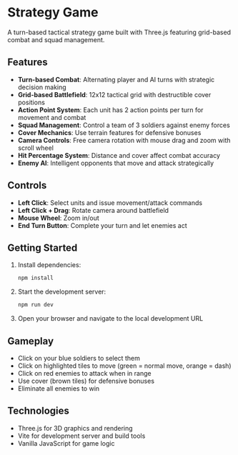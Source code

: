 # Strategy Game

A turn-based tactical strategy game built with Three.js featuring grid-based combat and squad management.

## Features

- **Turn-based Combat**: Alternating player and AI turns with strategic decision making
- **Grid-based Battlefield**: 12x12 tactical grid with destructible cover positions
- **Action Point System**: Each unit has 2 action points per turn for movement and combat
- **Squad Management**: Control a team of 3 soldiers against enemy forces
- **Cover Mechanics**: Use terrain features for defensive bonuses
- **Camera Controls**: Free camera rotation with mouse drag and zoom with scroll wheel
- **Hit Percentage System**: Distance and cover affect combat accuracy
- **Enemy AI**: Intelligent opponents that move and attack strategically

## Controls

- **Left Click**: Select units and issue movement/attack commands
- **Left Click + Drag**: Rotate camera around battlefield
- **Mouse Wheel**: Zoom in/out
- **End Turn Button**: Complete your turn and let enemies act

## Getting Started

1. Install dependencies:
   ```bash
   npm install
   ```

2. Start the development server:
   ```bash
   npm run dev
   ```

3. Open your browser and navigate to the local development URL

## Gameplay

- Click on your blue soldiers to select them
- Click on highlighted tiles to move (green = normal move, orange = dash)
- Click on red enemies to attack when in range
- Use cover (brown tiles) for defensive bonuses
- Eliminate all enemies to win

## Technologies

- Three.js for 3D graphics and rendering
- Vite for development server and build tools
- Vanilla JavaScript for game logic